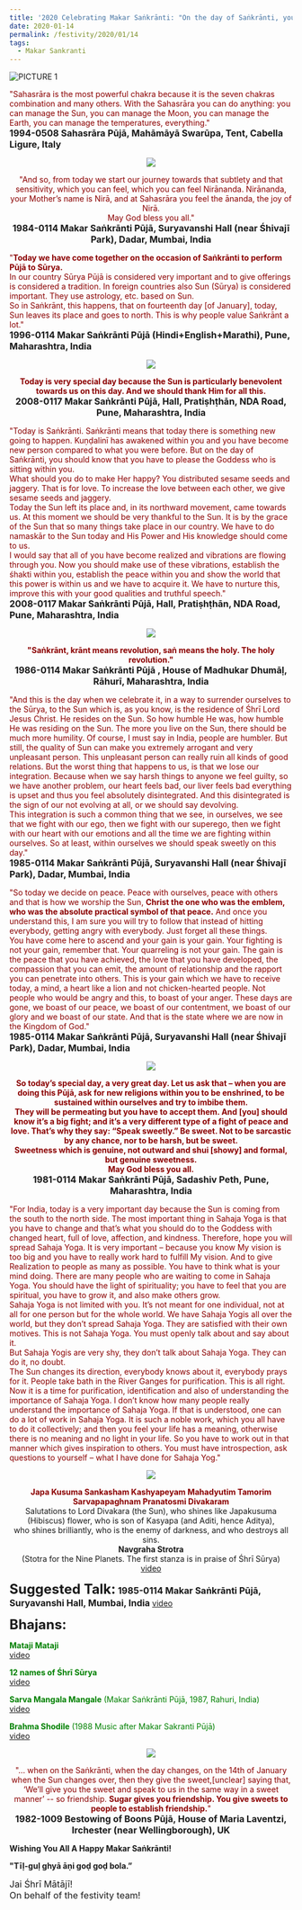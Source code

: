 ```yaml
---
title: '2020 Celebrating Makar Saṅkrānti: "On the day of Saṅkrānti, you should know that you have to please the Goddess who is sitting within you" '
date: 2020-01-14
permalink: /festivity/2020/01/14
tags:
  - Makar Sankranti
---
```


![PICTURE 1](/images/image0.png)

<p>
<font color="DarkRed">"Sahasrāra is the most powerful chakra because it is the seven chakras combination and many others. With the Sahasrāra you can do anything: you can manage the Sun, you can manage the Moon, you can manage the Earth, you can manage the temperatures, everything."</font><br>
<font size="+0"><b>1994-0508 Sahasrāra Pūjā, Mahāmāyā Swarūpa, Tent, Cabella Ligure, Italy</b></font>
</p>

<div style="text-align: center"><img src="/images/image292.png" /></div>

<p style="text-align:center;">
<font color="DarkRed">"And so, from today we start our journey towards that subtlety and that sensitivity, which you can feel, which you can feel Nirānanda. Nirānanda, your Mother’s name is Nirā, and at Sahasrāra you feel the ānanda, the joy of Nirā.<br>
May God bless you all."</font><br>
<font size="+0"><b>1984-0114 Makar Saṅkrānti Pūjā, Suryavanshi Hall (near Śhivajī Park), Dadar, Mumbai, India</b></font>
</p>

<p>
<font color="DarkRed">"<b>Today we have come together on the occasion of Saṅkrānti to perform Pūjā to Sūrya.</b><br>
In our country Sūrya Pūjā is considered very important and to give offerings is considered a tradition. In foreign countries also Sun (Sūrya) is considered important. They use astrology, etc. based on Sun.<br>
So in Saṅkrānt, this happens, that on fourteenth day [of January], today, Sun leaves its place and goes to north. This is why people value Saṅkrānt a lot."</font><br>
<font size="+0"><b>1996-0114 Makar Saṅkrānti Pūjā (Hindi+English+Marathi), Pune, Maharashtra, India</b></font>
</p>

<div style="text-align: center"><img src="/images/image293.png" /></div>

<p style="text-align:center;">
<font color="DarkRed"><b>Today is very special day because the Sun is particularly benevolent towards us on this day. 
And we should thank Him for all this.</b></font><br>
<font size="+0"><b>2008-0117 Makar Saṅkrānti Pūjā,  Hall, Pratiṣhṭhān, NDA Road, Pune, Maharashtra, India</b></font>
</p>

<p>
<font color="DarkRed">"Today is Saṅkrānti. Saṅkrānti means that today there is something new going to happen. Kuṇḍalinī has awakened within you and you have become new person compared to what you were before. But on the day of Saṅkrānti, you should know that you have to please the Goddess who is sitting within you.<br>
What should you do to make Her happy? You distributed sesame seeds and jaggery. That is for love. To increase the love between each other, we give sesame seeds and jaggery.<br>
Today the Sun left its place and, in its northward movement, came towards us. At this moment we should be very thankful to the Sun. It is by the grace of the Sun that so many things take place in our country. We have to do namaskār to the Sun today and His Power and His knowledge should come to us.<br>
I would say that all of you have become realized and vibrations are flowing through you. Now you should make use of these vibrations, establish the śhakti within you, establish the peace within you and show the world that this power is within us and we have to acquire it. We have to nurture this, improve this with your good qualities and truthful speech."</font><br>
<font size="+0"><b>2008-0117 Makar Saṅkrānti Pūjā,  Hall, Pratiṣhṭhān, NDA Road, Pune, Maharashtra, India</b></font>
</p>


<div style="text-align: center"><img src="/images/image294.png" /></div>

<p style="text-align:center;">
<font color="DarkRed"><b>"Saṅkrānt, krānt means revolution, saṅ means the holy. The holy revolution."</b></font><br>
<font size="+0"><b>1986-0114 Makar Saṅkrānti Pūjā , House of Madhukar Dhumāḷ, Rāhurī, Maharashtra, India</b></font>
</p>

<p>
<font color="DarkRed">"And this is the day when we celebrate it, in a way to surrender ourselves to the Sūrya, to the Sun which is, as you know, is the residence of Śhrī Lord Jesus Christ. He resides on the Sun. So how humble He was, how humble He was residing on the Sun. The more you live on the Sun, there should be much more humility. Of course, I must say in India, people are humbler. But still, the quality of Sun can make you extremely arrogant and very unpleasant person. This unpleasant person can really ruin all kinds of good relations. But the worst thing that happens to us, is that we lose our integration. Because when we say harsh things to anyone we feel guilty, so we have another problem, our heart feels bad, our liver feels bad everything is upset and thus you feel absolutely disintegrated. And this disintegrated is the sign of our not evolving at all, or we should say devolving.<br>
This integration is such a common thing that we see, in ourselves, we see that we fight with our ego, then we fight with our superego, then we fight with our heart with our emotions and all the time we are fighting within ourselves. So at least, within ourselves we should speak sweetly on this day."</font><br>
<font size="+0"><b>1985-0114 Makar Saṅkrānti Pūjā, Suryavanshi Hall (near Śhivajī Park), Dadar, Mumbai, India
</b></font>
</p>

<p>
<font color="DarkRed">"So today we decide on peace. Peace with ourselves, peace with others and that is how we worship the Sun, <b>Christ the one who was the emblem, who was the absolute practical symbol of that peace.</b> And once you understand this, I am sure you will try to follow that instead of hitting everybody, getting angry with everybody. Just forget all these things.<br>
You have come here to ascend and your gain is your gain. Your fighting is not your gain, remember that. Your quarreling is not your gain. The gain is the peace that you have achieved, the love that you have developed, the compassion that you can emit, the amount of relationship and the rapport you can penetrate into others. This is your gain which we have to receive today, a mind, a heart like a lion and not chicken-hearted people. Not people who would be angry and this, to boast of your anger. These days are gone, we boast of our peace, we boast of our contentment, we boast of our glory and we boast of our state. And that is the state where we are now in the Kingdom of God."</font><br>
<font size="+0"><b>1985-0114 Makar Saṅkrānti Pūjā, Suryavanshi Hall (near Śhivajī Park), Dadar, Mumbai, India
</b></font>
</p>

<div style="text-align: center"><img src="/images/image295.png" /></div>

<p style="text-align:center;">
<font color="DarkRed"><b>So today’s special day, a very great day. Let us ask that – when you are doing this Pūjā, ask for new religions within you to be enshrined, to be sustained within ourselves and try to imbibe them.<br>
They will be permeating but you have to accept them. And [you] should know it’s a big fight; and it’s a very different type of a fight of peace and love.
That’s why they say: “Speak sweetly.” Be sweet. Not to be sarcastic by any chance, nor to be harsh, but be sweet.<br>
Sweetness which is genuine, not outward and shui [showy] and formal, but genuine sweetness.<br>
May God bless you all.</b></font><br>
<font size="+0"><b>1981-0114 Makar Saṅkrānti Pūjā, Sadashiv Peth, Pune, Maharashtra, India</b></font>
</p>

<p>
<font color="DarkRed">"For India, today is a very important day because the Sun is coming from the south to the north side. The most important thing in Sahaja Yoga is that you have to change and that’s what you should do to the Goddess with changed heart, full of love, affection, and kindness. Therefore, hope you will spread Sahaja Yoga. It is very important – because you know My vision is too big and you have to really work hard to fulfill My vision. And to give Realization to people as many as possible. You have to think what is your mind doing. There are many people who are waiting to come in Sahaja Yoga. You should have the light of spirituality; you have to feel that you are spiritual, you have to grow it, and also make others grow.<br>
Sahaja Yoga is not limited with you. It’s not meant for one individual, not at all for one person but for the whole world. We have Sahaja Yogis all over the world, but they don’t spread Sahaja Yoga. They are satisfied with their own motives. This is not Sahaja Yoga. You must openly talk about and say about it.<br>
But Sahaja Yogis are very shy, they don’t talk about Sahaja Yoga. They can do it, no doubt.<br>
The Sun changes its direction, everybody knows about it, everybody prays for it. People take bath in the River Ganges for purification. This is all right. Now it is a time for purification, identification and also of understanding the importance of Sahaja Yoga. I don’t know how many people really understand the importance of Sahaja Yoga. If that is understood, one can do a lot of work in Sahaja Yoga. It is such a noble work, which you all have to do it collectively; and then you feel your life has a meaning, otherwise there is no meaning and no light in your life. So you have to work out in that manner which gives inspiration to others. You must have introspection, ask questions to yourself – what I have done for Sahaja Yog."</font><br>
<font size="+0"><b></b></font>
</p>

<div style="text-align: center"><img src="/images/image296.png" /></div>

<p style="text-align:center;">
<font color="DarkRed"><b>Japa Kusuma Sankasham Kashyapeyam Mahadyutim Tamorim Sarvapapaghnam Pranatosmi Divakaram</b></font><br>
Salutations to Lord Divakara (the Sun), who shines like Japakusuma (Hibiscus) flower, who is son of Kasyapa (and Aditi, hence Aditya),<br>
who shines brilliantly, who is the enemy of darkness, and who destroys all sins.<br>
 <b>Navgraha Strotra</b><br>
(Stotra for the Nine Planets. The first stanza is in praise of Śhrī Sūrya)<br>
<a href="https://seven-teams.github.io/Videos_Links.html">video</a>
</p>

<font size="+2"><b>Suggested Talk:</b></font> 
<font size="+0"><b>1985-0114 Makar Saṅkrānti Pūjā, Suryavanshi Hall, Mumbai, India</b></font>
<a href="https://seven-teams.github.io/Videos_Links.html"> video</a><br>

<font size="+2"><b>Bhajans:</b></font>

<p>
<font color="green"><b>Mataji Mataji</b></font><br>
<a href="https://www.youtube.com/watch?v=6ByVzklhnWU"> video</a><br>
</p>

<p>
<font color="green"><b>12 names of Śhrī Sūrya</b></font><br>
<a href="https://www.youtube.com/watch?v=jqmPOEnU9tg&list=LLOPGl9AzF9erWlM2QQXW2SA&index=20">video</a>
</p>

<p>
<font color="green"><b>Sarva Mangala Mangale</b> (Makar Saṅkrānti Pūjā, 1987, Rahuri, India)</font><br>
<a href="https://seven-teams.github.io/Videos_Links.html">video</a>
</p>
 
<p>
<font color="green"><b>Brahma Shodile</b> (1988 Music after Makar Sakranti Pūjā)</font><br>
<a href="https://seven-teams.github.io/Videos_Links.html">video</a> 
</p>

<div style="text-align: center"><img src="/images/image297.png" /></div>

<p style="text-align:center;">
<font color="DarkRed">"... when on the Saṅkrānti, when the day changes, on the 14th of January when the Sun changes over, then they give the sweet,[unclear] saying that, ‘We’ll give you the sweet and speak to us in the same way in a sweet manner’ -- so friendship. <b>Sugar gives you friendship. You give sweets to people to establish friendship.</b>"</font><br>
<font size="+0"><b>1982-1009 Bestowing of Boons Pūjā, House of Maria Laventzi, Irchester (near Wellingborough), UK</b></font>
</p>

<p>
<b>Wishing You All A Happy Makar Saṅkrānti!</b>
</p>

<p>
<b>"Tīḷ-guḷ ghyā āṇi goḍ goḍ bola.”</b>
</p>

<p>
<font size="+0">Jai Śhrī Mātājī!<br>
On behalf of the festivity team!</font>
</p>